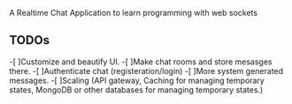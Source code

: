 
A Realtime Chat Application to learn programming with web sockets

## TODOs
-[ ]Customize and beautify UI.
-[ ]Make chat rooms and store mesasges there.
-[ ]Authenticate chat (registeration/login)
-[ ]More system generated messages.
-[ ]Scaling (API gateway, Caching for managing temporary states, MongoDB or other databases for managing temporary states.)